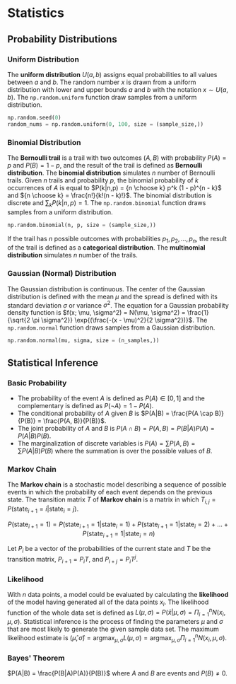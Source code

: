 # Statistics

## Probability Distributions

### Uniform Distribution

The **uniform distribution** $U(a, b)$ assigns equal probabilities to all values between $a$ and $b$. The random number $x$ is drawn from a uniform distribution with lower and upper bounds $a$ and $b$ with the notation $x \sim U(a, b)$. The `np.random.uniform` function draw samples from a uniform distribution.

```py
np.random.seed(0)
random_nums = np.random.uniform(0, 100, size = (sample_size,))
```

### Binomial Distribution

The **Bernoulli trail** is a trail with two outcomes $(A, B)$ with probability $P(A) = p$ and $P(B) = 1 - p$, and the result of the trail is defined as **Bernoulli distribution**. The **binomial distribution** simulates $n$ number of Bernoulli trails. Given $n$ trails and probability $p$, the binomial probability of $k$ occurrences of $A$ is equal to $P(k|n,p) = {n \choose k} p^k (1 - p)^{n - k}$ and ${n \choose k} = \frac{n!}{k!(n - k)!}$. The binomial distribution is discrete and $\sum_k P(k|n, p) = 1$. The `np.random.binomial` function draws samples from a uniform distribution.

```py
np.random.binomial(n, p, size = (sample_size,))
```

If the trail has $n$ possible outcomes with probabilities $p_1, p_2, \dots, p_n$, the result of the trail is defined as a **categorical distribution**. The **multinomial distribution** simulates $n$ number of the trails.

### Gaussian (Normal) Distribution

The Gaussian distribution is continuous. The center of the Gaussian distribution is defined with the mean $\mu$ and the spread is defined with its standard deviation $\sigma$ or variance $\sigma^2$. The equation for a Gaussian probability density function is $f(x; \mu, \sigma^2) = N(\mu, \sigma^2) = \frac{1}{\sqrt{2 \pi \sigma^2}} \exp{(\frac{-(x - \mu)^2}{2 \sigma^2})}$. The `np.random.normal` function draws samples from a Gaussian distribution.

```py
np.random.normal(mu, sigma, size = (n_samples,))
```

## Statistical Inference

### Basic Probability

- The probability of the event $A$ is defined as $P(A) \in [0, 1]$ and the complementary is defined as $P(\lnot A) = 1 - P(A)$.
- The conditional probability of $A$ given $B$ is $P(A|B) = \frac{P(A \cap B)}{P(B)} = \frac{P(A, B)}{P(B)}$.
- The joint probability of $A$ and $B$ is $P(A \cap B) = P(A, B) = P(B|A)P(A) = P(A|B)P(B)$.
- The marginalization of discrete variables is $P(A) = \sum P(A, B) = \sum P(A|B)P(B)$ where the summation is over the possible values of $B$.

### Markov Chain

The **Markov chain** is a stochastic model describing a sequence of possible events in which the probability of each event depends on the previous state. The transition matrix $T$ of **Markov chain** is a matrix in which $T_{i, j} = P(\text{state}_{i + 1} = i|\text{state}_i = j)$.

$$P(\text{state}_{i + 1} = 1) = P(\text{state}_{i + 1} = 1|\text{state}_i = 1) + P(\text{state}_{i + 1} = 1|\text{state}_i = 2) + \dots + P(\text{state}_{i + 1} = 1|\text{state}_i = n)$$

Let $P_i$ be a vector of the probabilities of the current state and $T$ be the transition matrix, $P_{i + 1} = P_i T$, and $P_{i + j} = P_i T^j$.

### Likelihood

With $n$ data points, a model could be evaluated by calculating the **likelihood** of the model having generated all of the data points $x_i$. The likelihood function of the whole data set is defined as $L(\mu, \sigma) = P(\bar{x}|\mu, \sigma) = \Pi^{n}_{i = 1} N(x_i, \mu, \sigma)$. Statistical inference is the process of finding the parameters $\mu$ and $\sigma$ that are most likely to generate the given sample data set. The maximum likelihood estimate is $(\hat{\mu}, \hat{\sigma}) = \text{argmax}_{\mu, \sigma} L(\mu, \sigma) = \text{argmax}_{\mu, \sigma} \Pi^{n}_{i = 1} N(x_i, \mu, \sigma)$.

### Bayes' Theorem

$P(A|B) = \frac{P(B|A)P(A)}{P(B)}$ where $A$ and $B$ are events and $P(B) \neq 0$.
